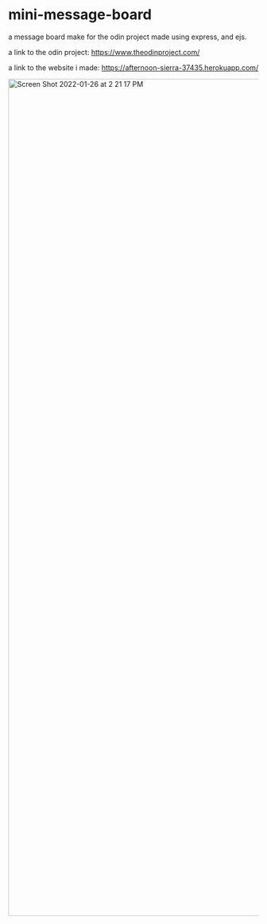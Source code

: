 # mini-message-board

a message board make for the odin project made using express, and ejs.

a link to the odin project: https://www.theodinproject.com/

a link to the website i made: https://afternoon-sierra-37435.herokuapp.com/

<img width="1680" alt="Screen Shot 2022-01-26 at 2 21 17 PM" src="https://user-images.githubusercontent.com/17935336/151240805-781b94c8-a893-4adb-ad91-15b5e46abb62.png">
